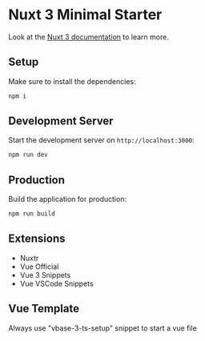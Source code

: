 # Nuxt 3 Minimal Starter

Look at the [Nuxt 3 documentation](https://nuxt.com/docs/getting-started/introduction) to learn more.

## Setup

Make sure to install the dependencies:

```bash
npm i
```

## Development Server

Start the development server on `http://localhost:3000`:

```bash
npm run dev
```

## Production

Build the application for production:

```bash
npm run build
```

## Extensions

- Nuxtr
- Vue Official
- Vue 3 Snippets
- Vue VSCode Snippets

## Vue Template

Always use "vbase-3-ts-setup" snippet to start a vue file
